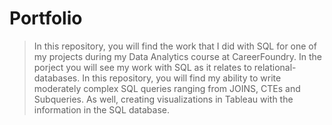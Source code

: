 # Portfolio

> In this repository, you will find the work that I did with SQL for one of my projects during my Data Analytics course at CareerFoundry. In the porject you will see my work with SQL as it relates to relational-databases. In this repository, you will find my ability to write moderately complex SQL queries ranging from JOINS, CTEs and Subqueries. As well, creating visualizations in Tableau with the information in the SQL database.
